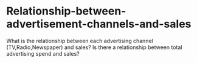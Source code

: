 # Relationship-between-advertisement-channels-and-sales
What is the relationship between each advertising channel (TV,Radio,Newspaper) and sales?
Is there a relationship between total advertising spend and sales?
